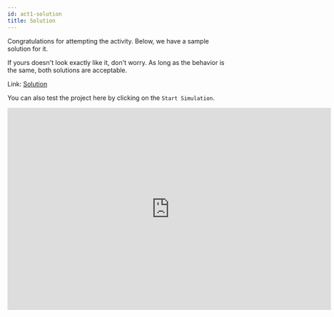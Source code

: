 ```yaml
---
id: act1-solution
title: Solution
---
```


Congratulations for attempting the activity. Below, we have a sample solution for it.

If yours doesn't look exactly like it, don't worry. As long as the behavior is the same, both solutions are acceptable.

Link: <a href="https://www.tinkercad.com/things/fbV2d9iqKSS" target="_blank">Solution</a>

You can also test the project here by clicking on the `Start Simulation`.

<iframe width="725" height="453" src="https://www.tinkercad.com/embed/fbV2d9iqKSS" frameborder="0" marginwidth="0" marginheight="0" scrolling="no"></iframe>